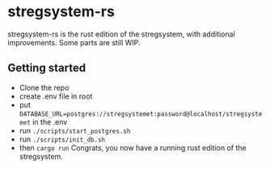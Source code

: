 # stregsystem-rs
stregsystem-rs is the rust edition of the stregsystem, with additional improvements.
Some parts are still WIP.

## Getting started
- Clone the repo
- create .env file in root
- put `DATABASE_URL=postgres://stregsystemet:password@localhost/stregsystemet` in the .env
- run `./scripts/start_postgres.sh`
- run `./scripts/init_db.sh`
- then `cargo run`
Congrats, you now have a running rust edition of the stregsystem.
